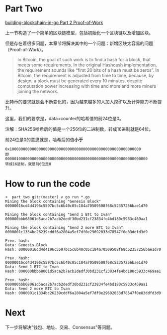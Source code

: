 # Part Two

[building-blockchain-in-go Part 2 Proof-of-Work](https://jeiwan.cc/posts/building-blockchain-in-go-part-2/)

上一节构造了一个简单的区块链模型，包括初始化一个区块链以及增加区块。

但是存在着很多问题，本章节将解决其中的一个问题：新增区块太容易的问题（Proof-of-Work）。

>In Bitcoin, the goal of such work is to find a hash for a block, that meets some requirements.
>In the original Hashcash implementation, the requirement sounds like “first 20 bits of a hash must be zeros”.
>In Bitcoin, the requirement is adjusted from time to time,
>because, by design, a block must be generated every 10 minutes,
>despite computation power increasing with time and more and more miners joining the network.

比特币的要求就是会不断变化的，因为越来越多的人加入挖矿以及计算能力不断提升。

这里，我们的要求是，data+counter的哈希值的前24位是0。

注解：SHA256哈希后的值是一个256位的二进制数，转成16进制就是64位。

前24位是0的意思就是，哈希后的值**小于**
```
0x10000000000000000000000000000000000000000000000000000000000
即
0000010000000000000000000000000000000000000000000000000000000000
转成16进制，就是前6位是0
```

# How to run the code
```
➜  part_two git:(master) ✗ go run *.go
Mining the block containing "Genesis Block"
00000016cd4d4196c5597bc5c6b40c05c184a70509508f68c52357256bae1d70

Mining the block containing "Send 1 BTC to Ivan"
000000bbb68061d5aca2b7acb2dedf30bd231cf23834fe4bd180c5933c469aa1

Mining the block containing "Send 2 more BTC to Ivan"
0000001c1334bc26239cddf6a2804a5ef7df0e29692033d78547f0e83ddfd3d9

Prev. hash:
Data: Genesis Block
Hash: 00000016cd4d4196c5597bc5c6b40c05c184a70509508f68c52357256bae1d70

Prev. hash: 00000016cd4d4196c5597bc5c6b40c05c184a70509508f68c52357256bae1d70
Data: Send 1 BTC to Ivan
Hash: 000000bbb68061d5aca2b7acb2dedf30bd231cf23834fe4bd180c5933c469aa1

Prev. hash: 000000bbb68061d5aca2b7acb2dedf30bd231cf23834fe4bd180c5933c469aa1
Data: Send 2 more BTC to Ivan
Hash: 0000001c1334bc26239cddf6a2804a5ef7df0e29692033d78547f0e83ddfd3d9
```

# Next
下一步将解决"钱包、地址、交易、Consensus"等问题。